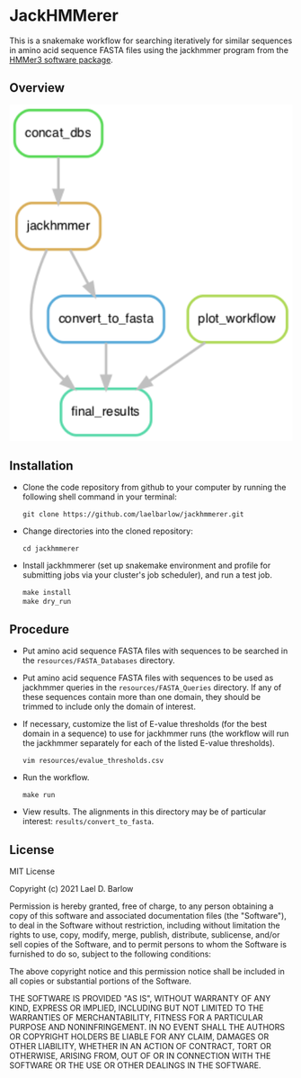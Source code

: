 # JackHMMerer

This is a snakemake workflow for searching iteratively for similar sequences in
amino acid sequence FASTA files using the jackhmmer program from the [HMMer3
software package](http://hmmer.org/).

## Overview

<p align="center">
<img src="images/workflow_diagram.png" width="800">
</p>


## Installation 

- Clone the code repository from github to your computer by running the
  following shell command in your terminal:
  ```
  git clone https://github.com/laelbarlow/jackhmmerer.git
  ```

- Change directories into the cloned repository:
  ```
  cd jackhmmerer
  ```

- Install jackhmmerer (set up snakemake environment and profile for submitting
  jobs via your cluster's job scheduler), and run a test job.
  ```
  make install
  make dry_run
  ```

## Procedure

- Put amino acid sequence FASTA files with sequences to be searched in the
  `resources/FASTA_Databases` directory.

- Put amino acid sequence FASTA files with sequences to be used as jackhmmer
  queries in the `resources/FASTA_Queries` directory. If any of these sequences
  contain more than one domain, they should be trimmed to include only the
  domain of interest.

- If necessary, customize the list of E-value thresholds (for the best domain
  in a sequence) to use for jackhmmer runs (the workflow will run the jackhmmer
  separately for each of the listed E-value thresholds).
  ```
  vim resources/evalue_thresholds.csv
  ```

- Run the workflow.
  ```
  make run
  ```

- View results. The alignments in this directory may be of particular interest:
  `results/convert_to_fasta`.


## License

MIT License

Copyright (c) 2021 Lael D. Barlow

Permission is hereby granted, free of charge, to any person obtaining a copy
of this software and associated documentation files (the "Software"), to deal
in the Software without restriction, including without limitation the rights
to use, copy, modify, merge, publish, distribute, sublicense, and/or sell
copies of the Software, and to permit persons to whom the Software is
furnished to do so, subject to the following conditions:

The above copyright notice and this permission notice shall be included in all
copies or substantial portions of the Software.

THE SOFTWARE IS PROVIDED "AS IS", WITHOUT WARRANTY OF ANY KIND, EXPRESS OR
IMPLIED, INCLUDING BUT NOT LIMITED TO THE WARRANTIES OF MERCHANTABILITY,
FITNESS FOR A PARTICULAR PURPOSE AND NONINFRINGEMENT. IN NO EVENT SHALL THE
AUTHORS OR COPYRIGHT HOLDERS BE LIABLE FOR ANY CLAIM, DAMAGES OR OTHER
LIABILITY, WHETHER IN AN ACTION OF CONTRACT, TORT OR OTHERWISE, ARISING FROM,
OUT OF OR IN CONNECTION WITH THE SOFTWARE OR THE USE OR OTHER DEALINGS IN THE
SOFTWARE.







